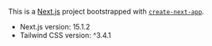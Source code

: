 This is a [Next.js](https://nextjs.org) project bootstrapped with [`create-next-app`](https://github.com/vercel/next.js/tree/canary/packages/create-next-app).

- Next.js version: 15.1.2
- Tailwind CSS version: ^3.4.1
